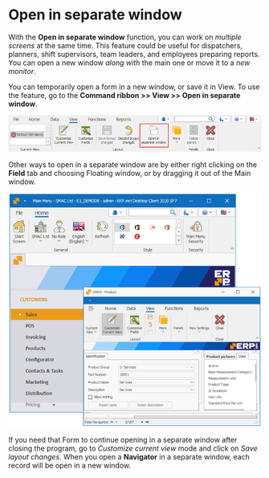# Open in separate window

With the **Open in separate window** function, you can work on *multiple screens* at the same time.
This feature could be useful for dispatchers, planners, shift supervisors, team leaders, and employees preparing reports.
You can open a new window *along with* the main one or move it to a *new monitor*. 

You can temporarily open a form in a new window, or save it in View. To use the feature, go to the <b>Command ribbon >> View >> Open in separate window</b>.

![Open in separate window](pictures/open-sepatate-window.png) 

Other ways to open in a separate window are by either right clicking on the **Field** tab and choosing Floating window, or by dragging it out of the Main window.  

![Separate window](pictures/separate-window.png) 

If you need that Form to continue opening in a separate window after closing the program, go to *Customize current view* mode and click on *Save layout changes*. 
When you open a <b>Navigator</b> in a separate window, each record will be open in a new window.
